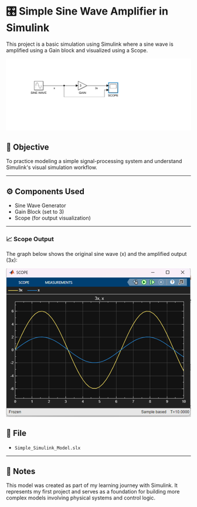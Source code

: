 # 🎛️ Simple Sine Wave Amplifier in Simulink

This project is a basic simulation using Simulink where a sine wave is amplified using a Gain block and visualized using a Scope.

![Simulink Model](simulink_model.png)


## 🎯 Objective  
To practice modeling a simple signal-processing system and understand Simulink's visual simulation workflow.

---

## ⚙️ Components Used  
- Sine Wave Generator  
- Gain Block (set to 3)  
- Scope (for output visualization)

---

### 📈 Scope Output

The graph below shows the original sine wave (x) and the amplified output (3x):

![Scope Output](scope_output.png)

## 📁 File  
- `Simple_Simulink_Model.slx`

---

## 📝 Notes  
This model was created as part of my learning journey with Simulink. It represents my first project and serves as a foundation for building more complex models involving physical systems and control logic.
